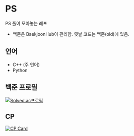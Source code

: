 # PS

PS 풀이 모아놓는 레포

- 백준은 BaekjoonHub이 관리함. 옛날 코드는 백준(old)에 있음.

## 언어

- C++ (주 언어)
- Python

## 백준 프로필

[![Solved.ac프로필](http://mazassumnida.wtf/api/v2/generate_badge?boj=seonjin6804)](https://solved.ac/seonjin6804)

## CP

[![CP Card](https://cp-cards.herokuapp.com?name=Deopoler&atcoder=Deopoler)](https://atcoder.jp/users/Deopoler)
